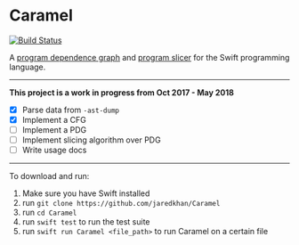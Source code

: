 # Caramel

[![Build Status](https://travis-ci.org/jaredkhan/Caramel.svg?branch=master)](https://travis-ci.org/jaredkhan/Caramel)

A [program dependence graph](https://en.wikipedia.org/wiki/Program_Dependence_Graph) and [program slicer](https://en.wikipedia.org/wiki/Program_slicing) for the Swift programming language.

---
**This project is a work in progress from Oct 2017 - May 2018**

- [x] Parse data from `-ast-dump`
- [x] Implement a CFG
- [ ] Implement a PDG
- [ ] Implement slicing algorithm over PDG
- [ ] Write usage docs

---

To download and run:

1. Make sure you have Swift installed
2. run `git clone https://github.com/jaredkhan/Caramel`
3. run `cd Caramel`
4. run `swift test` to run the test suite
5. run `swift run Caramel <file_path>` to run Caramel on a certain file